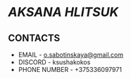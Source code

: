 # *AKSANA HLITSUK*


## CONTACTS
* EMAIL - o.sabotinskaya@gmail.com
* DISCORD - ksushakokos
* PHONE NUMBER - +375336097971